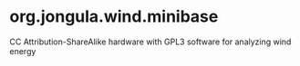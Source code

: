 # org.jongula.wind.minibase
CC Attribution-ShareAlike hardware with GPL3 software for analyzing wind energy
